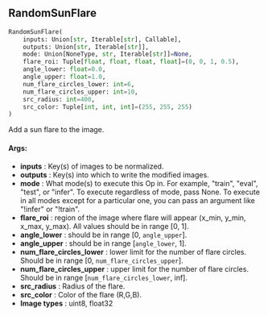 ## RandomSunFlare
```python
RandomSunFlare(
	inputs: Union[str, Iterable[str], Callable],
	outputs: Union[str, Iterable[str]],
	mode: Union[NoneType, str, Iterable[str]]=None,
	flare_roi: Tuple[float, float, float, float]=(0, 0, 1, 0.5),
	angle_lower: float=0.0,
	angle_upper: float=1.0,
	num_flare_circles_lower: int=6,
	num_flare_circles_upper: int=10,
	src_radius: int=400,
	src_color: Tuple[int, int, int]=(255, 255, 255)
)
```
Add a sun flare to the image.


#### Args:

* **inputs** :  Key(s) of images to be normalized.
* **outputs** :  Key(s) into which to write the modified images.
* **mode** :  What mode(s) to execute this Op in. For example, "train", "eval", "test", or "infer". To execute        regardless of mode, pass None. To execute in all modes except for a particular one, you can pass an argument        like "!infer" or "!train".
* **flare_roi** :  region of the image where flare will appear (x_min, y_min, x_max, y_max). All values should be        in range [0, 1].
* **angle_lower** :  should be in range [0, `angle_upper`].
* **angle_upper** :  should be in range [`angle_lower`, 1].
* **num_flare_circles_lower** :  lower limit for the number of flare circles.        Should be in range [0, `num_flare_circles_upper`].
* **num_flare_circles_upper** :  upper limit for the number of flare circles.        Should be in range [`num_flare_circles_lower`, inf].
* **src_radius** :  Radius of the flare.
* **src_color** :  Color of the flare (R,G,B).
* **Image types** :     uint8, float32